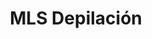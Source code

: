---
title: "MLS Depilación"
url: /ciudad-autonoma-de-buenos-aires/mls-depilacion/
shop: cosméticos
---